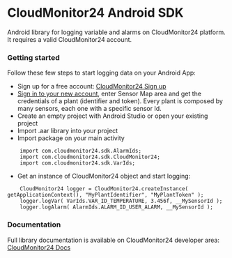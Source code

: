 # CloudMonitor24 Android SDK
Android library for logging variable and alarms on CloudMonitor24 platform.<br>
It requires a valid CloudMonitor24 account.

### Getting started
Follow these few steps to start logging data on your Android App:<br>
* Sign up for a free account: [CloudMonitor24 Sign up](http://www.cloudmonitor24.com/en/iot/signup)
* [Sign in to your new account](https://iot.cloudmonitor24.com), enter Sensor Map area and get the credentials of a plant (identifier and token). Every plant is composed by many sensors, each one with a specific sensor Id. 
* Create an empty project with Android Studio or open your existing project
* Import .aar library into your project
* Import package on your main activity<br>
```
    import com.cloudmonitor24.sdk.AlarmIds;
    import com.cloudmonitor24.sdk.CloudMonitor24;
    import com.cloudmonitor24.sdk.VarIds;
```
* Get an instance of CloudMonitor24 object and start logging:<br>
```
    CloudMonitor24 logger = CloudMonitor24.createInstance( getApplicationContext(), "MyPlantIdentifier", "MyPlantToken" );
    logger.logVar( VarIds.VAR_ID_TEMPERATURE, 3.456f, __MySensorId );
    logger.logAlarm( AlarmIds.ALARM_ID_USER_ALARM, __MySensorId );
```
### Documentation
Full library documentation is available on CloudMonitor24 developer area:<br>
[CloudMonitor24 Docs](http://www.cloudmonitor24.com/iot/docs)
